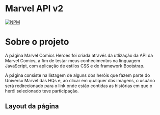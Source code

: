 # Marvel API v2
[![NPM](https://img.shields.io/npm/l/react)](https://github.com/miguelcortes22/marvelAPIv2/blob/master/LICENSE)

# Sobre o projeto

A página Marvel Comics Heroes foi criada através da utlização da API da Marvel Comics, a fim de testar meus conhecimentos na linguagem JavaScript, com aplicação de estilos CSS e do framework Bootstrap.

A página consiste na listagem de alguns dos heróis que fazem parte do Universo Marvel das HQs e, ao clicar em qualquer das imagens, o usuário será redirecionado para o link onde estão contidas as histórias em que o herói selecionado teve participação.

## Layout da página

